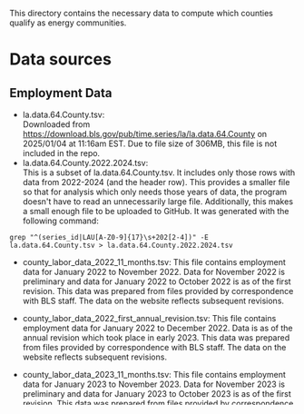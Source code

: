 This directory contains the necessary data to compute which counties qualify as energy communities.


# Data sources
## Employment Data

- la.data.64.County.tsv:  
Downloaded from https://download.bls.gov/pub/time.series/la/la.data.64.County on 2025/01/04 at
11:16am EST. Due to file size of 306MB, this file is not included in the repo.
- la.data.64.County.2022.2024.tsv:  
This is a subset of la.data.64.County.tsv. It includes only those rows with data from 2022-2024
(and the header row). This provides a smaller file so that for analysis which only needs those
years of data, the program doesn't have to read an unnecessarily large file. Additionally, this
makes a small enough file to be uploaded to GitHub. It was generated
with the following command:

```
grep "^(series_id|LAU[A-Z0-9]{17}\s+202[2-4])" -E la.data.64.County.tsv > la.data.64.County.2022.2024.tsv
```

- county_labor_data_2022_11_months.tsv: This file contains employment data for January 2022 to
November 2022. Data for November 2022 is preliminary and data for January 2022 to October 2022
is as of the first revision. This data was prepared from files provided by correspondence with
BLS staff. The data on the website reflects subsequent revisions.
- county_labor_data_2022_first_annual_revision.tsv: This file contains employment data for January
2022 to December 2022. Data is as of the annual revision which took place in early 2023. This data
was prepared from files provided by correspondence with BLS staff. The data on the website reflects
 subsequent revisions.
 - county_labor_data_2023_11_months.tsv: This file contains employment data for January 2023 to
November 2023. Data for November 2023 is preliminary and data for January 2023 to October 2023
is as of the first revision. This data was prepared from files provided by correspondence with
BLS staff. The data on the website reflects subsequent revisions.
- county_labor_data_2023_first_annual_revision.tsv: This file contains employment data for January
2023 to December 2023. Data is as of the annual revision which took place in early 2024. This data
was prepared from files provided by correspondence with BLS staff. It currently matches with the data
available on the website as no subsequent revisions have taken place yet. So it is duplicative, but
useful for confirming data comparability between different sources.

- county_labor_data_2017_first_annual_revision.tsv:
- county_labor_data_2018_first_annual_revision.tsv:
- county_labor_data_2019_first_annual_revision.tsv:
- county_labor_data_2020_first_annual_revision.tsv:
- county_labor_data_2021_first_annual_revision.tsv:

These files contain annual county-level employment data for the years 2017 to 2021 as of the first
annual revision. This data was prepared from files provided by correspondence with BLS staff.
These years are below the Inflation Reduction Act was passed so are not relevant to
official energy community status. However, analysis of what counties would have been eligible
had that been law at the time may be useful for understanding the typical magnitude of year-to-year
changes in unemployment levels at the MSA/non-MSA level.

Data as of the first annual revision is used instead of the most recently released data as that is
what would have been available at the time had this been active law at the time.

## IRS data files
- county_to_statistical_area_mapping.tsv:

This file provides a mapping from a county (represented by it's state and county code) to the
statistical area used for the purpose of energy community eligibility.

It is intended to match the data in Notice 2023-29 Appendix A (available at
https://www.irs.gov/pub/irs-drop/n-23-29-appendix-a.pdf and in the irs/ folder of this directory).
As the data in that PDF was not readily exportable to a TSV, preparation of this file
involved some manual processing. Consequently, erroneous differences vs. the data present
in Appendix A might exist despite efforts to prevent them.

- notice_2023-29_appendix_b.tsv:
- notice_2023-47_appendix_1.tsv:
- notice_2024-30_appendix_1.tsv:

These TSV files contain the content of the tables in the IRS notice appendicies that
there name reflects. Each row specifies a county which meets the fossil fuel
employment standard for energy community eligibility. The format of each row is
state_code<tab>county_count<tab>msa_or_nonmsa_name.
As the data in these PDFs was not readily exportable to a TSV, preparation of this file
involved some manual processing. Consequently, erroneous differences vs. the data present
in PDFs might exist despite efforts to prevent them. The source PDFs are present in the irs/
folder of this directory.

- fossil_fuel_employment_counties.tsv:

This file contains the sorted concatentation of notice_2023-29_appendix_b.tsv, notice_2023-47_appendix_1.tsv
and notice_2024-30_appendix_1.tsv so that the list of all counties meeting the fossil fuel
employment standard is conveniently available in one file. It was generated with the following
command:

```
sort notice_2023-29_appendix_b.tsv notice_2023-47_appendix_1.tsv notice_2024-30_appendix_1.tsv > fossil_fuel_employment_counties.tsv
```

## IRS Energy Community Lists
- notice_2023-47_appendix_1.tsv:
- notice_2024-30_appendix_2.tsv:

These TSV files contain the content of the tables in the IRS notice appendicies that
there name reflects. Each row specifies a county which qualifies as an energy community from
January 1, 2023 to June 6, 2024. The format of each row is
state_code<tab>county_count<tab>msa_or_nonmsa_name.
As the data in these PDFs was not readily exportable to a TSV, preparation of this file
involved some manual processing. Consequently, erroneous differences vs. the data present
in PDFs might exist despite efforts to prevent them. The source PDFs are present in the irs/
folder of this directory.

- notice_2024-48_appendix_1.tsv:

These TSV files contain the content of the tables in the IRS notice appendicies that
there name reflects. Each row specifies a county which qualifies as an energy community from
June 7, 2024 to a date TBD. The format of each row is
state_code<tab>county_count<tab>msa_or_nonmsa_name.
As the data in these PDFs was not readily exportable to a TSV, preparation of this file
involved some manual processing. Consequently, erroneous differences vs. the data present
in PDFs might exist despite efforts to prevent them. The source PDFs are present in the irs/
folder of this directory.   

- energy_communities_2023.tsv:

This file contains the sorted concatentation of notice_2023-47_appendix_1.tsv
and notice_2024-30_appendix_2.tsv so that the list of all counties qualifying as energy 
communities in 2023 is conveniently available in one file. It was generated with the following
command:

```
sort notice_2023-47_appendix_1.tsv notice_2024-30_appendix_2.tsv > energy_communities_2023.tsv
```

- energy_communities_2024.tsv:

This file is a copy of notice_2024-48_appendix_1.tsv with merely a change in name.

# Links
https://energycommunities.gov/energy-community-tax-credit-bonus/